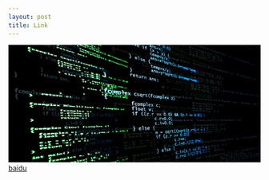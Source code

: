 ```yaml
---
layout: post
title: Link
---
```

![图片](/imgs/computer.jpg "Computer")
[baidu](https://www.baidu.com)
